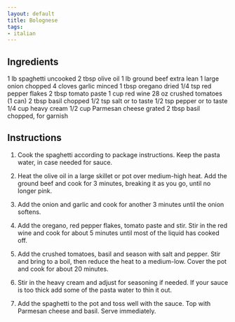 ```yaml
---
layout: default
title: Bolognese
tags:
- italian
---
```

## Ingredients

1 lb spaghetti uncooked
2 tbsp olive oil
1 lb ground beef extra lean
1 large onion chopped
4 cloves garlic minced
1 tbsp oregano dried
1/4 tsp red pepper flakes
2 tbsp tomato paste
1 cup red wine
28 oz crushed tomatoes (1 can)
2 tbsp basil chopped
1/2 tsp salt or to taste
1/2 tsp pepper or to taste
1/4 cup heavy cream
1/2 cup Parmesan cheese grated
2 tbsp basil chopped, for garnish

## Instructions

1. Cook the spaghetti according to package instructions. Keep the pasta water, in case needed for sauce.

2. Heat the olive oil in a large skillet or pot over medium-high heat. Add the ground beef and cook for 3 minutes, breaking it as you go, until no longer pink.

3. Add the onion and garlic and cook for another 3 minutes until the onion softens.

4. Add the oregano, red pepper flakes, tomato paste and stir. Stir in the red wine and cook for about 5 minutes until most of the liquid has cooked off.

5. Add the crushed tomatoes, basil and season with salt and pepper. Stir and bring to a boil, then reduce the heat to a medium-low. Cover the pot and cook for about 20 minutes.

5. Stir in the heavy cream and adjust for seasoning if needed. If your sauce is too thick add some of the pasta water to thin it out.

5. Add the spaghetti to the pot and toss well with the sauce. Top with Parmesan cheese and basil. Serve immediately.